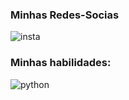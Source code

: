 ### Minhas Redes-Socias
![insta](
https://img.shields.io/badge/Instagram-E4405F?style=for-the-badge&logo=instagram&logoColor=white
)





### Minhas habilidades:

![python](https://img.shields.io/badge/Python-3776AB?style=for-the-badge&logo=python&logoColor=white)

